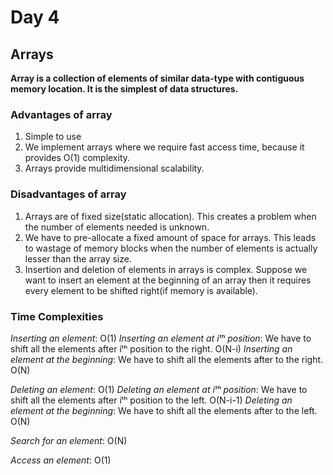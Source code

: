 # Day 4

## Arrays

**Array is a collection of elements of similar data-type with contiguous memory location. It is the simplest of data structures.**

### Advantages of array
1. Simple to use
2. We implement arrays where we require fast access time, because it provides O(1) complexity.
3. Arrays provide multidimensional scalability.

### Disadvantages of array
1. Arrays are of fixed size(static allocation). This creates a problem when the number of elements needed is unknown.
2. We have to pre-allocate a fixed amount of space for arrays. This leads to wastage of memory blocks when the number of elements is actually lesser than the array size.
3. Insertion and deletion of elements in arrays is complex. Suppose we want to insert an element at the beginning of an array then it requires every element to be shifted right(if memory is available).

### Time Complexities

*Inserting an element*: O(1)
*Inserting an element at iᵗʰ position*: We have to shift all the elements after iᵗʰ position to the right. O(N-i)
*Inserting an element at the beginning*: We have to shift all the elements after to the right. O(N)

*Deleting an element*: O(1)
*Deleting an element at iᵗʰ position*: We have to shift all the elements after iᵗʰ position to the left. O(N-i-1)
*Deleting an element at the beginning*: We have to shift all the elements after to the left. O(N)

*Search for an element*: O(N)

*Access an element*: O(1)


